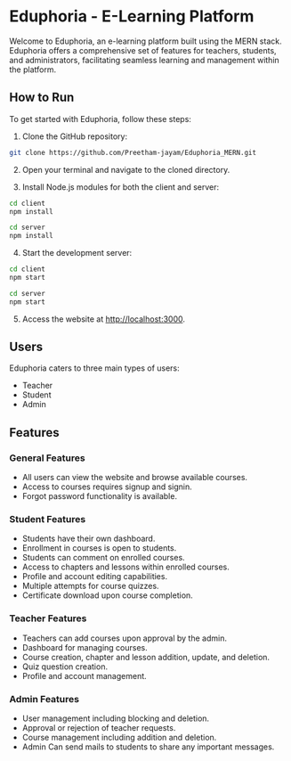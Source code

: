 # Eduphoria - E-Learning Platform

Welcome to Eduphoria, an e-learning platform built using the MERN stack. Eduphoria offers a comprehensive set of features for teachers, students, and administrators, facilitating seamless learning and management within the platform.

## How to Run

To get started with Eduphoria, follow these steps:

1. Clone the GitHub repository:
```bash
git clone https://github.com/Preetham-jayam/Eduphoria_MERN.git
```

2. Open your terminal and navigate to the cloned directory.

3. Install Node.js modules for both the client and server:
```bash
cd client
npm install
```

```bash
cd server
npm install
```

4. Start the development server:

```bash
cd client
npm start
```

```bash
cd server
npm start
```

5. Access the website at [http://localhost:3000](http://localhost:3000).

## Users

Eduphoria caters to three main types of users:

- Teacher
- Student
- Admin

## Features

### General Features

- All users can view the website and browse available courses.
- Access to courses requires signup and signin.
- Forgot password functionality is available.

### Student Features

- Students have their own dashboard.
- Enrollment in courses is open to students.
- Students can comment on enrolled courses.
- Access to chapters and lessons within enrolled courses.
- Profile and account editing capabilities.
- Multiple attempts for course quizzes.
- Certificate download upon course completion.

### Teacher Features

- Teachers can add courses upon approval by the admin.
- Dashboard for managing courses.
- Course creation, chapter and lesson addition, update, and deletion.
- Quiz question creation.
- Profile and account management.

### Admin Features

- User management including blocking and deletion.
- Approval or rejection of teacher requests.
- Course management including addition and deletion.
- Admin Can send mails to students to share any important messages.
